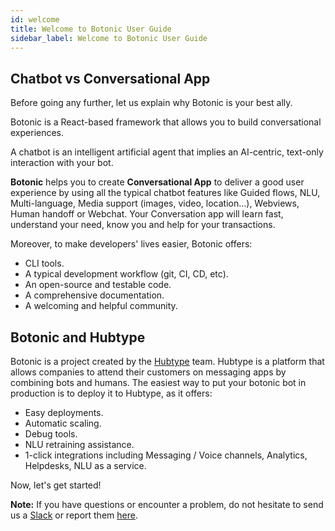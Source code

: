 ```yaml
---
id: welcome
title: Welcome to Botonic User Guide
sidebar_label: Welcome to Botonic User Guide  
---
```


## Chatbot vs Conversational App

Before going any further, let us explain why Botonic is your best ally.

Botonic is a React-based framework that allows you to build conversational experiences. 

A chatbot is an intelligent artificial agent that implies an AI-centric, text-only interaction with your bot.

**Botonic** helps you to create **Conversational App** to deliver a good user experience by using all the typical chatbot features like Guided flows, NLU, Multi-language, Media support (images, video, location...), Webviews, Human handoff or Webchat. Your Conversation app will learn fast, understand your need, know you and help for your transactions.  

Moreover, to make developers' lives easier, Botonic offers:

* CLI tools.
* A typical development workflow (git, CI, CD, etc).
* An open-source and testable code.
* A comprehensive documentation.
* A welcoming and helpful community.

## Botonic and Hubtype 

Botonic is a project created by the [Hubtype](https://hubtype.com) team. Hubtype is a platform that allows companies to attend their customers on messaging apps by combining bots and humans.
The easiest way to put your botonic bot in production is to deploy it to Hubtype, as it offers:

* Easy deployments.
* Automatic scaling.
* Debug tools.
* NLU retraining assistance.
* 1-click integrations including Messaging / Voice channels, Analytics, Helpdesks, NLU as a service.

Now, let's get started!



**Note:**  If you have questions or encounter a problem, do not hesitate to send us a [Slack](http://botonic.slack.com) or report them [here](https://github.com/hubtype/botonic/issues). 

